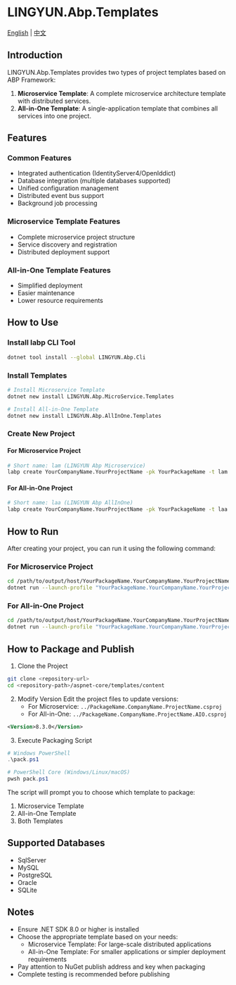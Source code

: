 # LINGYUN.Abp.Templates

[English](README.md) | [中文](README.zh-CN.md)

## Introduction

LINGYUN.Abp.Templates provides two types of project templates based on ABP Framework:

1. **Microservice Template**: A complete microservice architecture template with distributed services.
2. **All-in-One Template**: A single-application template that combines all services into one project.

## Features

### Common Features

- Integrated authentication (IdentityServer4/OpenIddict)
- Database integration (multiple databases supported)
- Unified configuration management
- Distributed event bus support
- Background job processing

### Microservice Template Features

- Complete microservice project structure
- Service discovery and registration
- Distributed deployment support

### All-in-One Template Features

- Simplified deployment
- Easier maintenance
- Lower resource requirements

## How to Use

### Install labp CLI Tool

```bash
dotnet tool install --global LINGYUN.Abp.Cli
```

### Install Templates

```bash
# Install Microservice Template
dotnet new install LINGYUN.Abp.MicroService.Templates

# Install All-in-One Template
dotnet new install LINGYUN.Abp.AllInOne.Templates
```

### Create New Project

#### For Microservice Project

```bash
# Short name: lam (LINGYUN Abp Microservice)
labp create YourCompanyName.YourProjectName -pk YourPackageName -t lam -o /path/to/output --dbms MySql --cs "Server=127.0.0.1;Database=Platform-V70;User Id=root;Password=123456;SslMode=None" --no-random-port
```

#### For All-in-One Project

```bash
# Short name: laa (LINGYUN Abp AllInOne)
labp create YourCompanyName.YourProjectName -pk YourPackageName -t laa -o /path/to/output --dbms MySql --cs "Server=127.0.0.1;Database=Platform-V70;User Id=root;Password=123456;SslMode=None" --no-random-port
```

## How to Run

After creating your project, you can run it using the following command:

### For Microservice Project

```bash
cd /path/to/output/host/YourPackageName.YourCompanyName.YourProjectName.HttpApi.Host
dotnet run --launch-profile "YourPackageName.YourCompanyName.YourProjectName.Development"
```

### For All-in-One Project

```bash
cd /path/to/output/host/YourPackageName.YourCompanyName.YourProjectName.AIO.Host
dotnet run --launch-profile "YourPackageName.YourCompanyName.YourProjectName.Development"
```

## How to Package and Publish

1. Clone the Project

```bash
git clone <repository-url>
cd <repository-path>/aspnet-core/templates/content
```

2. Modify Version
   Edit the project files to update versions:
   - For Microservice: `../PackageName.CompanyName.ProjectName.csproj`
   - For All-in-One: `../PackageName.CompanyName.ProjectName.AIO.csproj`

```xml
<Version>8.3.0</Version>
```

3. Execute Packaging Script

```powershell
# Windows PowerShell
.\pack.ps1

# PowerShell Core (Windows/Linux/macOS)
pwsh pack.ps1
```

The script will prompt you to choose which template to package:

1. Microservice Template
2. All-in-One Template
3. Both Templates

## Supported Databases

- SqlServer
- MySQL
- PostgreSQL
- Oracle
- SQLite

## Notes

- Ensure .NET SDK 8.0 or higher is installed
- Choose the appropriate template based on your needs:
  - Microservice Template: For large-scale distributed applications
  - All-in-One Template: For smaller applications or simpler deployment requirements
- Pay attention to NuGet publish address and key when packaging
- Complete testing is recommended before publishing
